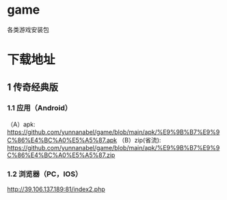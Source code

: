# game
各类游戏安装包

# 下载地址
## 1 传奇经典版
### 1.1 应用（Android）
（A）apk: https://github.com/yunnanabel/game/blob/main/apk/%E9%9B%B7%E9%9C%86%E4%BC%A0%E5%A5%87.apk
（B）zip(省流): https://github.com/yunnanabel/game/blob/main/apk/%E9%9B%B7%E9%9C%86%E4%BC%A0%E5%A5%87.zip

### 1.2 浏览器（PC，IOS）
http://39.106.137.189:81/index2.php

